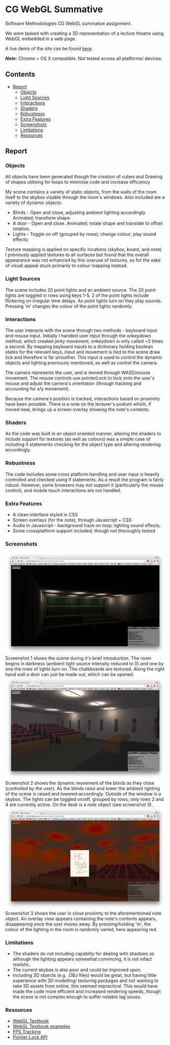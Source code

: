# CG WebGL Summative
Software Methodologies CG WebGL summative assignment.

We were tasked with creating a 3D representation of a lecture theatre using WebGL embedded in a web page.

A live demo of the site can be found [here](http://community.dur.ac.uk/maximilian.clayton-clowes/Lecture/).

***Note:*** Chrome + OS X compatible. Not tested across all platforms/ devices.

## Contents
<!-- MarkdownTOC -->

- [Report](#report)
    - [Objects](#objects)
    - [Light Sources](#light-sources)
    - [Interactions](#interactions)
    - [Shaders](#shaders)
    - [Robustness](#robustness)
    - [Extra Features](#extra-features)
    - [Screenshots](#screenshots)
    - [Limitations](#limitations)
    - [Resources](#resources)

<!-- /MarkdownTOC -->

## Report
### Objects
All objects have been generated though the creation of cubes and Drawing of shapes utilising for loops to minimise code and increase efficiency

My scene contains a variety of static objects, from the walls of the room itself to the skybox visable through the room's windows. Also included are a variety of dynamic objects:
+ Blinds - Open and close, adjusting ambient lighting accordingly. Animated; transform shape.
+ A door - Open and close. Animated; rotate shape and translate to offset rotation.
+ Lights - Toggle on off (grouped by rows); change colour; play sound effects;

Texture mapping is applied on specific locations (skybox, board, and note). I previously applied textures to all surfaces but found that the overall appearance was not enhanced by this overuse of textures, so for the sake of visual appeal stuck primarily to colour mapping instead. 

### Light Sources
The scene includes 20 point lights and an ambient source. The 20 point lights are toggled in rows using keys 1-5. 2 of the point lights include flickering on irregular time delays. As point lights turn on they play sounds. Pressing 'm' changes the colour of the point lights randomly.

### Interactions
The user interacts with the scene through two methods - keyboard input and mouse input. Initially I handled user input through the onkeydown method, which created jerky movement; onkeydown is only called ~3 times a second. By mapping keyboard inputs to a dictionary holding boolean states for the relevant keys, input and movement is tied to the scene draw tick and therefore is far smoother. This input is used to control the dynamic objects and lighting previously mentioned, as well as control the camera.

The camera represents the user, and is moved through WASD/mouse movement. The mouse controls use pointerLock to lock onto the user's mouse and adjust the camera's orientation (through tracking and accounting for x/y movement).

Because the camera's position is tracked, interactions based on proximity have been possible. There is a note on the lecturer's podium which, if moved near, brings up a screen overlay showing the note's contents.

### Shaders
As the code was built in an object oriented manner, altering the shaders to include support for textures (as well as colours) was a simple case of including if statements checking for the object type and altering rendering accordingly.

### Robustness
The code includes some cross platform handling and user input is heavily controlled and checked using if statements. As a result the program is fairly robust. However, some browsers may not support it (particularly the mouse control), and mobile touch interactions are not handled.

### Extra Features
+ A clean interface styled in CSS
+ Screen overlays (for the note), through Javascript + CSS
+ Audio in Javascript - background track on loop; lighting sound effects;
+ Some crossplatform support included, though not thoroughly tested

### Screenshots
![Screen1](https://raw.githubusercontent.com/mcclowes/CG_Summative/master/Screenshot1.jpg)
Screenshot 1 shows the scene during it's brief introduction. The room begins in darkness (ambient light source intensity reduced to 0) and one by one the rows of lights turn on. The chalkboards are textured. Along the right hand wall a door can just be made out, which can be opened.
![Screen2](https://raw.githubusercontent.com/mcclowes/CG_Summative/master/Screenshot2.jpg)
Screenshot 2 shows the dynamic movement of the blinds as they close (controlled by the user). As the blinds raise and lower the ambient lighting of the scene is raised and lowered accordingly. Outside of the window is a skybox. The lights can be toggled on/off, grouped by rows; only rows 2 and 4 are currently active. On the desk is a note object (see screenshot 3).
![Screen3](https://raw.githubusercontent.com/mcclowes/CG_Summative/master/Screenshot3.jpg)
Screenshot 3 shows the user in close proximty to the aforementioned note object. An overlay view appears containing the note's contents appears, disappearing once the user moves away. By pressing/holding 'm', the colour of the lighting in the room is randomly varied, here appearing red. 

### Limitations
+ The shaders do not including capablity for dealing with shadows so although the lighting appears somewhat convincing, it is not infact realistic. 
+ The current skybox is also poor and could be improved upon.
+ Including 3D objects (e.g. .OBJ files) would be great, but having little experience with 3D modelling/ texturing packages and not wanting to take 3D assets from online, this seemed impractical. This would have made the code more efficient and increased rendering speeds, though the scene is not complex enough to suffer notable lag issues.

### Resources
+ [WebGL Textbook ](https://sites.google.com/site/webglbook/)
+ [WebGL Textbook examples](https://sites.google.com/site/webglbook/)
+ [FPS Tracking](http://in2gpu.com/2014/05/17/fps-webgl/)
+ [Pointer Lock API](https://developer.mozilla.org/en-US/docs/Web/API/Pointer_Lock_API)
